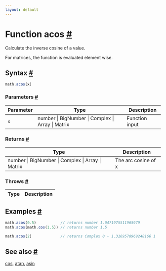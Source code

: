 ```yaml
---
layout: default
---
```


<!-- Note: This file is automatically generated from source code comments. Changes made in this file will be overridden. -->

<h1 id="function-acos">Function acos <a href="#function-acos" title="Permalink">#</a></h1>

Calculate the inverse cosine of a value.

For matrices, the function is evaluated element wise.


<h2 id="syntax">Syntax <a href="#syntax" title="Permalink">#</a></h2>

```js
math.acos(x)
```

<h3 id="parameters">Parameters <a href="#parameters" title="Permalink">#</a></h3>

Parameter | Type | Description
--------- | ---- | -----------
`x` | number &#124; BigNumber &#124; Complex &#124; Array &#124; Matrix | Function input

<h3 id="returns">Returns <a href="#returns" title="Permalink">#</a></h3>

Type | Description
---- | -----------
number &#124; BigNumber &#124; Complex &#124; Array &#124; Matrix | The arc cosine of x


<h3 id="throws">Throws <a href="#throws" title="Permalink">#</a></h3>

Type | Description
---- | -----------


<h2 id="examples">Examples <a href="#examples" title="Permalink">#</a></h2>

```js
math.acos(0.5)           // returns number 1.0471975511965979
math.acos(math.cos(1.5)) // returns number 1.5

math.acos(2)             // returns Complex 0 + 1.3169578969248166 i
```


<h2 id="see-also">See also <a href="#see-also" title="Permalink">#</a></h2>

[cos](cos.html),
[atan](atan.html),
[asin](asin.html)
